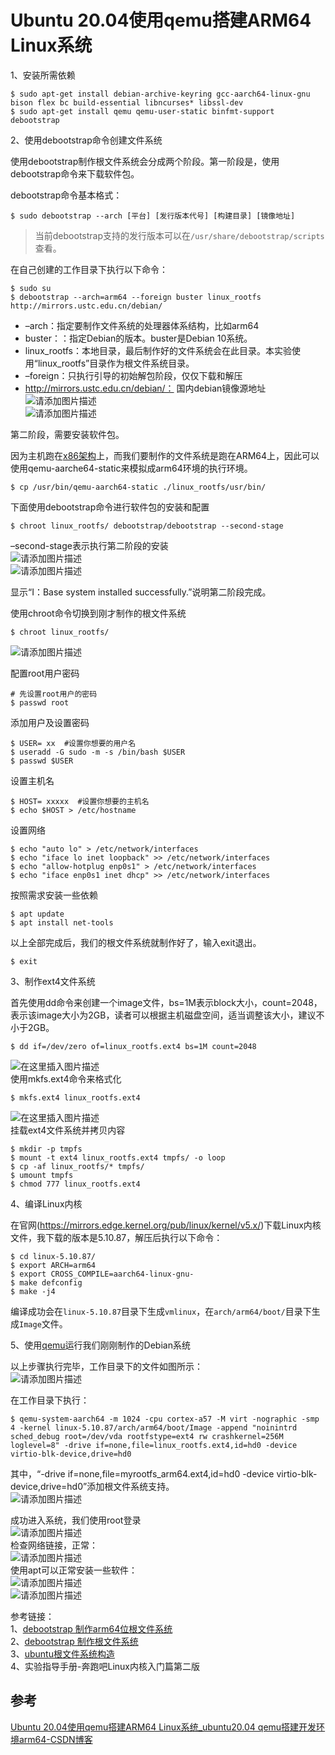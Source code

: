 # Ubuntu 20.04使用qemu搭建ARM64 Linux系统

1、安装所需依赖

    $ sudo apt-get install debian-archive-keyring gcc-aarch64-linux-gnu bison flex bc build-essential libncurses* libssl-dev
    $ sudo apt-get install qemu qemu-user-static binfmt-support debootstrap


2、使用debootstrap命令创建文件系统

使用debootstrap制作根文件系统会分成两个阶段。第一阶段是，使用debootstrap命令来下载软件包。

debootstrap命令基本格式：

    $ sudo debootstrap --arch [平台] [发行版本代号] [构建目录] [镜像地址]


> 当前debootstrap支持的发行版本可以在`/usr/share/debootstrap/scripts`查看。

在自己创建的工作目录下执行以下命令：

    $ sudo su
    $ debootstrap --arch=arm64 --foreign buster linux_rootfs http://mirrors.ustc.edu.cn/debian/


-   –arch：指定要制作文件系统的处理器体系结构，比如arm64
-   buster：：指定Debian的版本。buster是Debian 10系统。
-   linux\_rootfs：本地目录，最后制作好的文件系统会在此目录。本实验使用“linux\_rootfs”目录作为根文件系统目录。
-   –foreign：只执行引导的初始解包阶段，仅仅下载和解压
-   http://mirrors.ustc.edu.cn/debian/： 国内debian镜像源地址  
    ![请添加图片描述](image/887593e9598fe20b34d9efa99df705fc.png)  
    ![请添加图片描述](image/c513f652591a7e21b34f01a9e54a87aa.png)

第二阶段，需要安装软件包。

因为主机跑在[x86架构](https://so.csdn.net/so/search?q=x86%E6%9E%B6%E6%9E%84&spm=1001.2101.3001.7020)上，而我们要制作的文件系统是跑在ARM64上，因此可以使用qemu-aarche64-static来模拟成arm64环境的执行环境。

    $ cp /usr/bin/qemu-aarch64-static ./linux_rootfs/usr/bin/


下面使用debootstrap命令进行软件包的安装和配置

    $ chroot linux_rootfs/ debootstrap/debootstrap --second-stage


–second-stage表示执行第二阶段的安装  
![请添加图片描述](image/d680152fadcd5be86ab60885c0011e68.png)  
![请添加图片描述](image/9a96d9d3dde979c6abcf9297655f64de.png)

显示“I：Base system installed successfully.”说明第二阶段完成。

使用chroot命令切换到刚才制作的根文件系统

    $ chroot linux_rootfs/


![请添加图片描述](image/8f718f9d045e7f71a4100614247bff88.png)

配置root用户密码

    # 先设置root用户的密码
    $ passwd root


添加用户及设置密码

    $ USER= xx  #设置你想要的用户名 
    $ useradd -G sudo -m -s /bin/bash $USER 
    $ passwd $USER


设置主机名

    $ HOST= xxxxx  #设置你想要的主机名
    $ echo $HOST > /etc/hostname


设置网络

    $ echo "auto lo" > /etc/network/interfaces
    $ echo "iface lo inet loopback" >> /etc/network/interfaces
    $ echo "allow-hotplug enp0s1" > /etc/network/interfaces
    $ echo "iface enp0s1 inet dhcp" >> /etc/network/interfaces


按照需求安装一些依赖

    $ apt update
    $ apt install net-tools 


以上全部完成后，我们的根文件系统就制作好了，输入exit退出。

    $ exit


3、制作ext4文件系统

首先使用dd命令来创建一个image文件，bs=1M表示block大小，count=2048，表示该image大小为2GB，读者可以根据主机磁盘空间，适当调整该大小，建议不小于2GB。

    $ dd if=/dev/zero of=linux_rootfs.ext4 bs=1M count=2048


![在这里插入图片描述](image/2343c55ce58a4127b5514aa622e061c5.png)  
使用mkfs.ext4命令来格式化

    $ mkfs.ext4 linux_rootfs.ext4


![在这里插入图片描述](image/84645a787127dc9f0b4b2abc1f675960.png)  
挂载ext4文件系统并拷贝内容

    $ mkdir -p tmpfs
    $ mount -t ext4 linux_rootfs.ext4 tmpfs/ -o loop
    $ cp -af linux_rootfs/* tmpfs/
    $ umount tmpfs
    $ chmod 777 linux_rootfs.ext4


4、编译Linux内核

在官网(https://mirrors.edge.kernel.org/pub/linux/kernel/v5.x/)下载Linux内核文件，我下载的版本是5.10.87，解压后执行以下命令：

    $ cd linux-5.10.87/
    $ export ARCH=arm64
    $ export CROSS_COMPILE=aarch64-linux-gnu-
    $ make defconfig
    $ make -j4


编译成功会在`linux-5.10.87`目录下生成`vmlinux`，在`arch/arm64/boot/`目录下生成`Image`文件。

5、使用[qemu](https://so.csdn.net/so/search?q=qemu&spm=1001.2101.3001.7020)运行我们刚刚制作的Debian系统

以上步骤执行完毕，工作目录下的文件如图所示：  
![请添加图片描述](image/3e4d3aa015a57387fa4e7927aad22f50.png)

在工作目录下执行：

    $ qemu-system-aarch64 -m 1024 -cpu cortex-a57 -M virt -nographic -smp 4 -kernel linux-5.10.87/arch/arm64/boot/Image -append "noinintrd sched_debug root=/dev/vda rootfstype=ext4 rw crashkernel=256M loglevel=8" -drive if=none,file=linux_rootfs.ext4,id=hd0 -device virtio-blk-device,drive=hd0 


其中，“-drive if=none,file=myrootfs\_arm64.ext4,id=hd0 -device virtio-blk-device,drive=hd0”添加根文件系统支持。  
![请添加图片描述](image/1f37e4fd6ab3073d5389c5d081ff1382.png)

成功进入系统，我们使用root登录  
![请添加图片描述](image/7042c9c1c9a32427f21166331b56bfaf.png)  
检查网络链接，正常：  
![请添加图片描述](image/68b82258ede0d4dec8c0a37dff01cd1f.png)  
使用apt可以正常安装一些软件：  
![请添加图片描述](image/c60a88fb99a5c68e906560c723810c73.png)  
![请添加图片描述](image/262df87868c19cd3416a49ad75f84a6a.png)

参考链接：  
1、[debootstrap 制作arm64位根文件系统](https://blog.csdn.net/qq_36956154/article/details/100606619)  
2、[debootstrap 制作根文件系统](https://www.cnblogs.com/huaibovip/p/debootstrap-fs.html)  
3、[ubuntu根文件系统构造](https://www.jianshu.com/p/9f51411ca624)  
4、实验指导手册-奔跑吧Linux内核入门篇第二版



## 参考

[Ubuntu 20.04使用qemu搭建ARM64 Linux系统_ubuntu20.04 qemu搭建开发环境arm64-CSDN博客](https://blog.csdn.net/weixin_51760563/article/details/122644569)